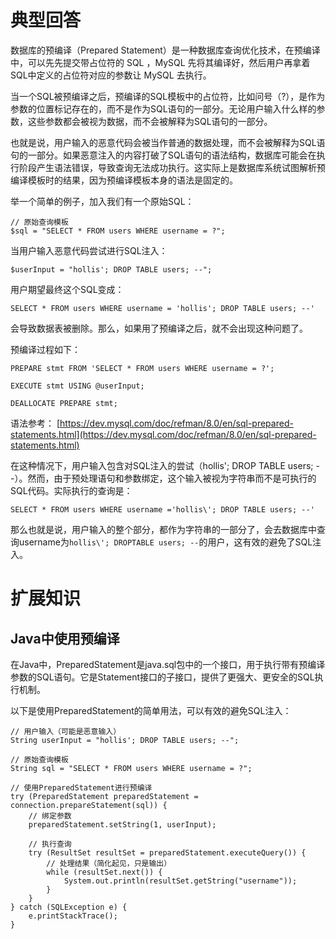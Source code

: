 # 典型回答


数据库的预编译（Prepared Statement）是一种数据库查询优化技术，在预编译中，可以先先提交带占位符的 SQL ，MySQL 先将其编译好，然后用户再拿着SQL中定义的占位符对应的参数让 MySQL 去执行。



当一个SQL被预编译之后，预编译的SQL模板中的占位符，比如问号（?），是作为参数的位置标记存在的，而不是作为SQL语句的一部分。无论用户输入什么样的参数，这些参数都会被视为数据，而不会被解释为SQL语句的一部分。



也就是说，用户输入的恶意代码会被当作普通的数据处理，而不会被解释为SQL语句的一部分。如果恶意注入的内容打破了SQL语句的语法结构，数据库可能会在执行阶段产生语法错误，导致查询无法成功执行。这实际上是数据库系统试图解析预编译模板时的结果，因为预编译模板本身的语法是固定的。



举一个简单的例子，加入我们有一个原始SQL：



```plain
// 原始查询模板
$sql = "SELECT * FROM users WHERE username = ?";
```



当用户输入恶意代码尝试进行SQL注入：



```plain
$userInput = "hollis'; DROP TABLE users; --";
```



用户期望最终这个SQL变成：



```plain
SELECT * FROM users WHERE username = 'hollis'; DROP TABLE users; --'
```



会导致数据表被删除。那么，如果用了预编译之后，就不会出现这种问题了。



预编译过程如下：



```plain
PREPARE stmt FROM 'SELECT * FROM users WHERE username = ?';

EXECUTE stmt USING @userInput;

DEALLOCATE PREPARE stmt;
```

语法参考： [https://dev.mysql.com/doc/refman/8.0/en/sql-prepared-statements.html](https://dev.mysql.com/doc/refman/8.0/en/sql-prepared-statements.html) 



在这种情况下，用户输入包含对SQL注入的尝试（hollis'; DROP TABLE users; --）。然而，由于预处理语句和参数绑定，这个输入被视为字符串而不是可执行的SQL代码。实际执行的查询是：



```plain
SELECT * FROM users WHERE username ='hollis\'; DROP TABLE users; --'
```



那么也就是说，用户输入的整个部分，都作为字符串的一部分了，会去数据库中查询username为`hollis\'; DROPTABLE users; --`的用户，这有效的避免了SQL注入。





# 扩展知识


## Java中使用预编译


在Java中，PreparedStatement是java.sql包中的一个接口，用于执行带有预编译参数的SQL语句。它是Statement接口的子接口，提供了更强大、更安全的SQL执行机制。



以下是使用PreparedStatement的简单用法，可以有效的避免SQL注入：



```plain
// 用户输入（可能是恶意输入）
String userInput = "hollis'; DROP TABLE users; --";

// 原始查询模板
String sql = "SELECT * FROM users WHERE username = ?";

// 使用PreparedStatement进行预编译
try (PreparedStatement preparedStatement = connection.prepareStatement(sql)) {
    // 绑定参数
    preparedStatement.setString(1, userInput);

    // 执行查询
    try (ResultSet resultSet = preparedStatement.executeQuery()) {
        // 处理结果（简化起见，只是输出）
        while (resultSet.next()) {
            System.out.println(resultSet.getString("username"));
        }
    }
} catch (SQLException e) {
    e.printStackTrace();
}
```

